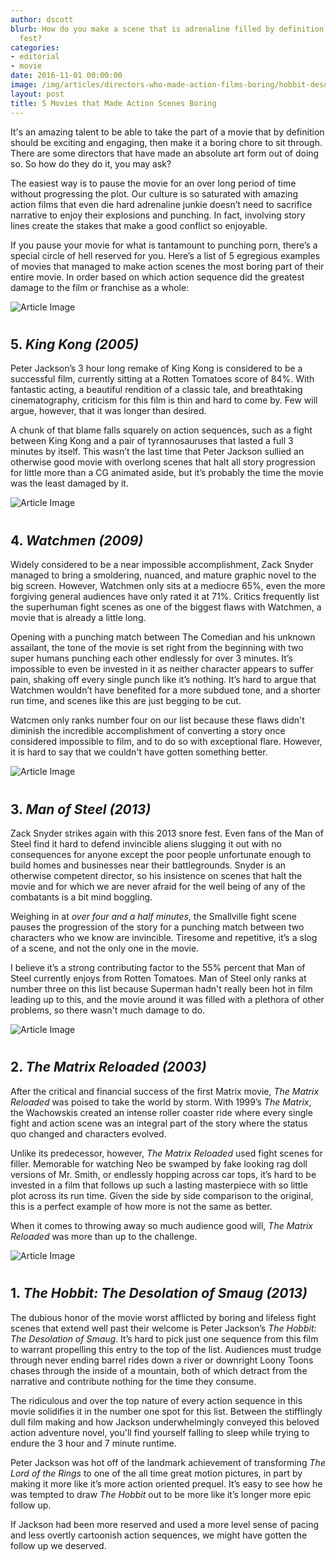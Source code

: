 ```yaml
---
author: dscott
blurb: How do you make a scene that is adrenaline filled by definition a total snooze
  fest?
categories:
- editorial
- movie
date: 2016-11-01 00:00:00
image: /img/articles/directors-who-made-action-films-boring/hobbit-desolation-of-tolkien.jpg
layout: post
title: 5 Movies that Made Action Scenes Boring
---
```


It's an amazing talent to be able to take the part of a movie that by definition should be exciting and engaging, then make it a boring chore to sit through. There are some directors that have made an absolute art form out of doing so. So how do they do it, you may ask?


The easiest way is to pause the movie for an over long period of time without progressing the plot. Our culture is so saturated with amazing action films that even die hard adrenaline junkie doesn’t need to sacrifice narrative to enjoy their explosions and punching. In fact, involving story lines create the stakes that make a good conflict so enjoyable.


If you pause your movie for what is tantamount to punching porn, there’s a special circle of hell reserved for you. Here’s a list of 5 egregious examples of movies that managed to make action scenes the most boring part of their entire movie. In order based on which action sequence did the greatest damage to the film or franchise as a whole:



<img class="img-responsive" style="margin: 0 10px 10px 0px;" src="https://img.eskimotv.net/img/articles/directors-who-made-action-films-boring/King-Kong-Peter-Jackson.jpg" alt="Article Image">

## 5. *King Kong (2005)*
Peter Jackson’s 3 hour long remake of King Kong is considered to be a successful film, currently sitting at a Rotten Tomatoes score of 84%. With fantastic acting, a beautiful rendition of a classic tale, and breathtaking cinematography, criticism for this film is thin and hard to come by. Few will argue, however, that it was longer than desired.


A chunk of that blame falls squarely on action sequences, such as a fight between King Kong and a pair of tyrannosauruses that lasted a full 3 minutes by itself. This wasn’t the last time that Peter Jackson sullied an otherwise good movie with overlong scenes that halt all story progression for little more than a CG animated aside, but it’s probably the time the movie was the least damaged by it.



<img class="img-responsive" style="margin: 0 10px 10px 0px;" src="https://img.eskimotv.net/img/articles/directors-who-made-action-films-boring/Watchmen_wide.jpg" alt="Article Image">

## 4. *Watchmen (2009)*
Widely considered to be a near impossible accomplishment, Zack Snyder managed to bring a smoldering, nuanced, and mature graphic novel to the big screen. However, Watchmen only sits at a mediocre 65%, even the more forgiving general audiences have only rated it at 71%. Critics frequently list the superhuman fight scenes as one of the biggest flaws with Watchmen, a movie that is already a little long.

Opening with a punching match between The Comedian and his unknown assailant, the tone of the movie is set right from the beginning with two super humans punching each other endlessly for over 3 minutes. It’s impossible to even be invested in it as neither character appears to suffer pain, shaking off every single punch like it’s nothing. It’s hard to argue that Watchmen wouldn’t have benefited for a more subdued tone, and a shorter run time, and scenes like this are just begging to be cut.

Watcmen only ranks number four on our list because these flaws didn't diminish the incredible accomplishment of converting a story once considered impossible to film, and to do so with exceptional flare. However, it is hard to say that we couldn't have gotten something better.



<img class="img-responsive" style="margin: 0 10px 10px 0px;" src="https://img.eskimotv.net/img/articles/directors-who-made-action-films-boring/man-of-boredom.jpg" alt="Article Image">

## 3. *Man of Steel (2013)*
Zack Snyder strikes again with this 2013 snore fest. Even fans of the Man of Steel find it hard to defend invincible aliens slugging it out with no consequences for anyone except the poor people unfortunate enough to build homes and businesses near their battlegrounds. Snyder is an otherwise competent director, so his insistence on scenes that halt the movie and for which we are never afraid for the well being of any of the combatants is a bit mind boggling.


Weighing in at *over four and a half minutes*, the Smallville fight scene pauses the progression of the story for a punching match between two characters who we know are invincible. Tiresome and repetitive, it’s a slog of a scene, and not the only one in the movie.

I believe it’s a strong contributing factor to the 55% percent that Man of Steel currently enjoys from Rotten Tomatoes. Man of Steel only ranks at number three on this list because Superman hadn't really been hot in film leading up to this, and the movie around it was filled with a plethora of other problems, so there wasn't much damage to do.



<img class="img-responsive" style="margin: 0 10px 10px 0px;" src="https://img.eskimotv.net/img/articles/directors-who-made-action-films-boring/matrix-crimes.jpg" alt="Article Image">

## 2. *The Matrix Reloaded (2003)*
After the critical and financial success of the first Matrix movie, *The Matrix Reloaded* was poised to take the world by storm. With 1999’s *The Matrix*, the Wachowskis created an intense roller coaster ride where every single fight and action scene was an integral part of the story where the status quo changed and characters evolved.


Unlike its predecessor, however, *The Matrix Reloaded* used fight scenes for filler. Memorable for watching Neo be swamped by fake looking rag doll versions of Mr. Smith, or endlessly hopping across car tops, it’s hard to be invested in a film that follows up such a lasting masterpiece with so little plot across its run time. Given the side by side comparison to the original, this is a perfect example of how more is not the same as better.


When it comes to throwing away so much audience good will, *The Matrix Reloaded* was more than up to the challenge.



<img class="img-responsive" style="margin: 0 10px 10px 0px;" src="https://img.eskimotv.net/img/articles/directors-who-made-action-films-boring/hobbit-desolation-of-tolkien.jpg" alt="Article Image">

## 1. *The Hobbit: The Desolation of Smaug (2013)*
The dubious honor of the movie worst afflicted by boring and lifeless fight scenes that extend well past their welcome is Peter Jackson’s *The Hobbit: The Desolation of Smaug*. It’s hard to pick just one sequence from this film to warrant propelling this entry to the top of the list. Audiences must trudge through never ending barrel rides down a river or downright Loony Toons chases through the inside of a mountain, both of which detract from the narrative and contribute nothing for the time they consume.


The ridiculous and over the top nature of every action sequence in this movie solidifies it in the number one spot for this list. Between the stifflingly dull film making and how Jackson underwhelmingly conveyed this beloved action adventure novel, you'll find yourself falling to sleep while trying to endure the 3 hour and 7 minute runtime.


Peter Jackson was hot off of the landmark achievement of transforming *The Lord of the Rings* to one of the all time great motion pictures, in part by making it more like it’s more action oriented prequel. It’s easy to see how he was tempted to draw *The Hobbit* out to be more like it’s longer more epic follow up.


If Jackson had been more reserved and used a more level sense of pacing and less overtly cartoonish action sequences, we might have gotten the follow up we deserved.